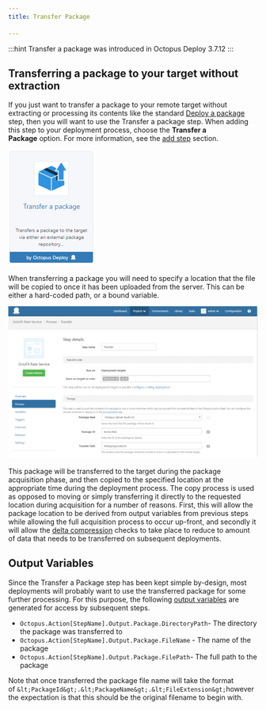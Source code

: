 ```yaml
---
title: Transfer Package

---
```



:::hint
Transfer a package was introduced in Octopus Deploy 3.7.12
:::

## Transferring a package to your target without extraction


If you just want to transfer a package to your remote target without extracting or processing its contents like the standard [Deploy a package](/docs/deploying-applications/deploying-packages/index.md) step, then you will want to use the Transfer a package step. When adding this step to your deployment process, choose the **Transfer a Package** option. For more information, see the [add step](http://docs.octopusdeploy.com/display/OD/Add+step) section.


![](/docs/images/5671696/5866194.png)


When transferring a package you will need to specify a location that the file will be copied to once it has been uploaded from the server. This can be either a hard-coded path, or a bound variable.


![](/docs/images/5672327/5866214.png)


This package will be transferred to the target during the package acquisition phase, and then copied to the specified location at the appropriate time during the deployment process. The copy process is used as opposed to moving or simply transferring it directly to the requested location during acquisition for a number of reasons. First, this will allow the package location to be derived from output variables from previous steps while allowing the full acquisition process to occur up-front, and secondly it will allow the [delta compression](http://docs.octopusdeploy.com/display/OD/Delta+compression+for+package+transfers) checks to take place to reduce to amount of data that needs to be transferred on subsequent deployments.

## Output Variables


Since the Transfer a Package step has been kept simple by-design, most deployments will probably want to use the transferred package for some further processing. For this purpose, the following [output variables](/docs/deploying-applications/variables/output-variables.md) are generated for access by subsequent steps.

- `Octopus.Action[StepName].Output.Package.DirectoryPath`- The directory the package was transferred to
- `Octopus.Action[StepName].Output.Package.FileName` - The name of the package
- `Octopus.Action[StepName].Output.Package.FilePath`- The full path to the package



Note that once transferred the package file name will take the format of `&lt;PackageId&gt;.&lt;PackageName&gt;.&lt;FileExtension&gt;`however the expectation is that this should be the original filename to begin with.
